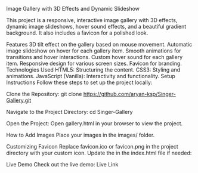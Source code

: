 Image Gallery with 3D Effects and Dynamic Slideshow


This project is a responsive, interactive image gallery with 3D effects, dynamic image slideshows, hover sound effects, and a beautiful gradient background. It also includes a favicon for a polished look.

Features
3D tilt effect on the gallery based on mouse movement.
Automatic image slideshow on hover for each gallery item.
Smooth animations for transitions and hover interactions.
Custom hover sound for each gallery item.
Responsive design for various screen sizes.
Favicon for branding.
Technologies Used
HTML5: Structuring the content.
CSS3: Styling and animations.
JavaScript (Vanilla): Interactivity and functionality.
Setup Instructions
Follow these steps to set up the project locally:

Clone the Repository:
git clone https://github.com/aryan-ksp/Singer-Gallery.git

Navigate to the Project Directory:
cd Singer-Gallery

Open the Project:
Open gallery.html in your browser to view the project.

How to Add Images
Place your images in the images/ folder.

Customizing Favicon
Replace favicon.ico or favicon.png in the project directory with your custom icon.
Update the <link> in the index.html file if needed:
<link rel="icon" href="path-to-your-favicon/favicon.ico" type="image/x-icon">


Live Demo
Check out the live demo: Live Link





